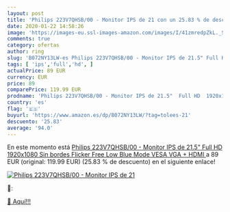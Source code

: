 ```yaml
---
layout: post
title: 'Philips 223V7QHSB/00 - Monitor IPS de 21 con un 25.83 % de descuento'
date: 2020-01-22 14:58:26
image: 'https://images-eu.ssl-images-amazon.com/images/I/41zmredpZkL._SL200_.jpg'
comments: true
category: ofertas
author: ring
slug: 'B072NY13LW-es Philips 223V7QHSB/00 - Monitor IPS de 21.5" Full HD...'
tags: [ 'ips','full','hd', ]
actualPrice: 89 EUR
currency: EUR
price: 89
comparePrice: 119.99 EUR
prodname: 'Philips 223V7QHSB/00 - Monitor IPS de 21.5"  Full HD  1920x1080  Sin bordes  Flicker Free  Low Blue Mode  VESA  VGA + HDMI '
country: 'es'
flag: '🇪🇸'
buyurl: 'https://www.amazon.es/dp/B072NY13LW/?tag=tolees-21'
descuento: '25.83'
average: '94.0'
---
```


En este momento está [Philips 223V7QHSB/00 - Monitor IPS de 21.5"  Full HD  1920x1080  Sin bordes  Flicker Free  Low Blue Mode  VESA  VGA + HDMI ](https://www.amazon.es/dp/B072NY13LW/?tag=tolees-21) a 89 EUR (original: 119.99 EUR) (25.83 %  de descuento) en el siguiente enlace!

[![Philips 223V7QHSB/00 - Monitor IPS de 21](https://images-eu.ssl-images-amazon.com/images/I/41zmredpZkL._SL200_.jpg)](https://www.amazon.es/dp/B072NY13LW/?tag=tolees-21)

🔎:


[🛒 Aquí!!!](https://www.amazon.es/dp/B072NY13LW/?tag=tolees-21)
